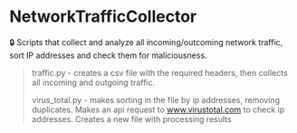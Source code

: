 # NetworkTrafficCollector

:lock: Scripts that collect and analyze all incoming/outcoming network traffic, sort IP addresses and check them for maliciousness.


> traffic.py - сreates a csv file with the required headers, then collects all incoming and outgoing traffic.
> 
> virus_total.py - makes sorting in the file by ip addresses, removing duplicates. Makes an api request to www.virustotal.com to check ip addresses.
Creates a new file with processing results
